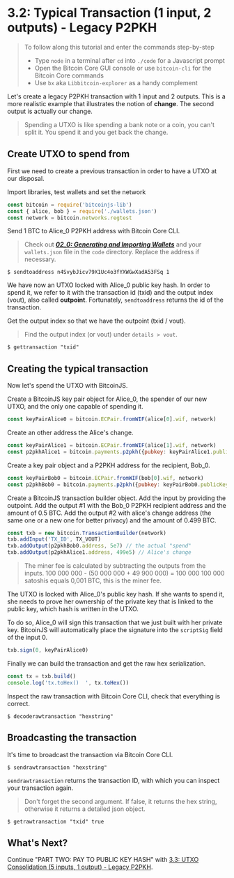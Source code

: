 # 3.2: Typical Transaction (1 input, 2 outputs) - Legacy P2PKH

> To follow along this tutorial and enter the commands step-by-step
> * Type `node` in a terminal after `cd` into `./code` for a Javascript prompt
> * Open the Bitcoin Core GUI console or use `bitcoin-cli` for the Bitcoin Core commands
> * Use `bx` aka `Libbitcoin-explorer` as a handy complement 

Let's create a legacy P2PKH transaction with 1 input and 2 outputs. 
This is a more realistic example that illustrates the notion of **change**. 
The second output is actually our change.

> Spending a UTXO is like spending a bank note or a coin, you can't split it. You spend it and you get back the change.  


## Create UTXO to spend from

First we need to create a previous transaction in order to have a UTXO at our disposal.

Import libraries, test wallets and set the network
```javascript
const bitcoin = require('bitcoinjs-lib')
const { alice, bob } = require('./wallets.json')
const network = bitcoin.networks.regtest
```

Send 1 BTC to Alice_0 P2PKH address with Bitcoin Core CLI.
> Check out **_[02_0: Generating and Importing Wallets](02_0_Generating_and_Importing_Wallets.md)_** and your `wallets.json`
> file in the `code` directory. Replace the address if necessary.
```
$ sendtoaddress n4SvybJicv79X1Uc4o3fYXWGwXadA53FSq 1
```

We have now an UTXO locked with Alice_0 public key hash. 
In order to spend it, we refer to it with the transaction id (txid) and the output index (vout), also called **outpoint**.
Fortunately, `sendtoaddress` returns the id of the transaction.

Get the output index so that we have the outpoint (txid / vout).
> Find the output index (or vout) under `details > vout`.
```
$ gettransaction "txid"
```


## Creating the typical transaction

Now let's spend the UTXO with BitcoinJS.

Create a BitcoinJS key pair object for Alice_0, the spender of our new UTXO, and the only one capable of spending it. 
```javascript
const keyPairAlice0 = bitcoin.ECPair.fromWIF(alice[0].wif, network)
```
Create an other address the Alice's change.
```javascript
const keyPairAlice1 = bitcoin.ECPair.fromWIF(alice[1].wif, network)
const p2pkhAlice1 = bitcoin.payments.p2pkh({pubkey: keyPairAlice1.publicKey, network})
```

Create a key pair object and a P2PKH address for the recipient, Bob_0.
```javascript
const keyPairBob0 = bitcoin.ECPair.fromWIF(bob[0].wif, network)
const p2pkhBob0 = bitcoin.payments.p2pkh({pubkey: keyPairBob0.publicKey, network})
```

Create a BitcoinJS transaction builder object.
Add the input by providing the outpoint.
Add the output #1 with the Bob_0 P2PKH recipient address and the amount of 0.5 BTC.
Add the output #2 with alice's change address (the same one or a new one for better privacy) and the amount of 0.499 BTC.
```javascript
const txb = new bitcoin.TransactionBuilder(network)
txb.addInput('TX_ID', TX_VOUT)
txb.addOutput(p2pkhBob0.address, 5e7) // the actual "spend"
txb.addOutput(p2pkhAlice1.address, 499e5) // Alice's change
```

> The miner fee is calculated by subtracting the outputs from the inputs.
> 100 000 000 - (50 000 000 + 49 900 000) = 100 000
> 100 000 satoshis equals 0,001 BTC, this is the miner fee.

The UTXO is locked with Alice_0's public key hash.
If she wants to spend it, she needs to prove her ownership of the private key that is linked to the public 
key, which hash is written in the UTXO.

To do so, Alice_0 will sign this transaction that we just built with her private key. 
BitcoinJS will automatically place the signature into the `scriptSig` field of the input 0. 
```javascript
txb.sign(0, keyPairAlice0)
```

Finally we can build the transaction and get the raw hex serialization.
```javascript
const tx = txb.build()
console.log('tx.toHex()  ', tx.toHex())
```

Inspect the raw transaction with Bitcoin Core CLI, check that everything is correct.
```
$ decoderawtransaction "hexstring"
```


## Broadcasting the transaction

It's time to broadcast the transaction via Bitcoin Core CLI.
```
$ sendrawtransaction "hexstring"
```

`sendrawtransaction` returns the transaction ID, with which you can inspect your transaction again.
> Don't forget the second argument. If false, it returns the hex string, otherwise it returns a detailed json object.
```
$ getrawtransaction "txid" true
```


## What's Next?

Continue "PART TWO: PAY TO PUBLIC KEY HASH" with [3.3: UTXO Consolidation (5 inputs, 1 output) - Legacy P2PKH](03_3_P2PKH_UTXO_Consolidation_5_1.md).
